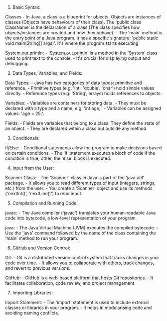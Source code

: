 1. Basic Syntax:

Classes
	- In Java, a class is a blueprint for objects. Objects are instances of classes (Objects have behaviours of their class). The 'public class ClassName' is the declaration of a class (The class specifies how objects/instances are created and how they behave).
	- The 'main' method is the entry point of a Java program. It has a specific signature: 'public static void main(String[] args)'. It's where the program starts executing.

System.out.println:
	- 'System.out.println' is a method in the 'System' class used to print text to the console.
	- It's crucial for displaying output and debugging.


2. Data Types, Variables, and Fields:

Data Types:
	- Java has two categories of data types: primitive and reference.
	- Primitive types (e.g. 'int', 'double', 'char') hold simple values directly.
	- Reference types (e.g. 'String', arrays) holds references to objects.

Variables:
	- Variables are containers for storing data.
	- They must be declared with a type and a name, e.g. 'int age;'.
	- Variables can be assigned values: 'age = 25;'.

Fields:
	- Fields are variables that belong to a class. They define the state of an object.
	- They are declared within a class but outside any method.


3. Conditionals:

If/Else:
	- Conditional statements allow the program to make decisions based on certain conditions.
	- The 'if' statement executes a block of code if the condition is true; other, the 'else' block is executed.


4. Input from the User;

Scanner Class:
	- The 'Scanner' class in Java is part of the 'java.util' package.
	- It allows you to read different types of input (integers, strings, etc.) from the user.
	- You create a 'Scanner' object and use its methods ('nextInt()', 'nextLine()') to read input.

5. Compilation and Running Code:

javac:
	- The Java compiler ('javac') translates your human-readable Java code into bytecode, a low-level representation of your program.

java:
	- The Java Virtual Machine (JVM) executes the compiled bytecode.
	- Use the 'java' command followed by the name of the class containing the 'main' method to run your program.


6. GitHub and Version Control:

Git:
	- Git is a distributed version control system that tracks changes in your code over time.
	- It allows you to collaborate with others, track changes, and revert to previous versions.

GitHub:
	- GitHub is a web-based platform that hosts Git repositories.
	- It facilitates collaboration, code review, and project management.


7. Importing Libraries:

Import Statement:
	- The 'import' statement is used to include external classes or libraries in your program.
	- It helps in modularising code and avoiding naming conflicts.